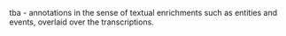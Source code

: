 tba - annotations in the sense of textual enrichments such as entities and events, overlaid over the transcriptions.
